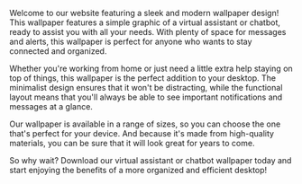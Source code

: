 <!--
Write me content for website with wallpaper "A wallpaper with a simple graphic of a virtual assistant or chatbot, with space for messages and alerts."
-->

<!--font:"Open Sans"-->

Welcome to our website featuring a sleek and modern wallpaper design! This wallpaper features a simple graphic of a virtual assistant or chatbot, ready to assist you with all your needs. With plenty of space for messages and alerts, this wallpaper is perfect for anyone who wants to stay connected and organized.

Whether you're working from home or just need a little extra help staying on top of things, this wallpaper is the perfect addition to your desktop. The minimalist design ensures that it won't be distracting, while the functional layout means that you'll always be able to see important notifications and messages at a glance.

Our wallpaper is available in a range of sizes, so you can choose the one that's perfect for your device. And because it's made from high-quality materials, you can be sure that it will look great for years to come.

So why wait? Download our virtual assistant or chatbot wallpaper today and start enjoying the benefits of a more organized and efficient desktop!

